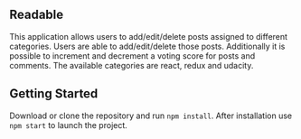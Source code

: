 ## Readable

This application allows users to add/edit/delete posts assigned to different categories.
Users are able to add/edit/delete those posts.
Additionally it is possible to increment and decrement a voting score for posts and comments.
The available categories are react, redux and udacity.


## Getting Started

Download or clone the repository and run `npm install`.
After installation use `npm start` to launch the project.


